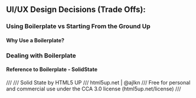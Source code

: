 ## UI/UX Design Decisions (Trade Offs):

### Using Boilerplate vs Starting From the Ground Up
#### Why Use a Boilerplate?

### Dealing with Boilerplate

#### Reference to Boilerplate - SolidState

///
/// Solid State by HTML5 UP
/// html5up.net | @ajlkn
/// Free for personal and commercial use under the CCA 3.0 license (html5up.net/license)
///